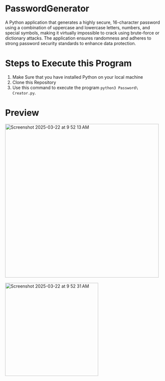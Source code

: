 # PasswordGenerator

A Python application that generates a highly secure, 16-character password using a combination of uppercase and lowercase letters, numbers, and special symbols, making it virtually impossible to crack using brute-force or dictionary attacks. The application ensures randomness and adheres to strong password security standards to enhance data protection.

# Steps to Execute this Program

1. Make Sure that you have installed Python on your local machine
2. Clone this Repository 
3. Use this command to execute the program `python3 Password\ Creator.py`.

# Preview

<img width="497" alt="Screenshot 2025-03-22 at 9 52 13 AM" src="https://github.com/user-attachments/assets/383c0681-ccec-4f91-9086-af5cd467b48d" />
<BR>
<BR>
<img width="301" alt="Screenshot 2025-03-22 at 9 52 31 AM" src="https://github.com/user-attachments/assets/cf44c889-bb9b-4ced-991c-deda599f5b28" />
